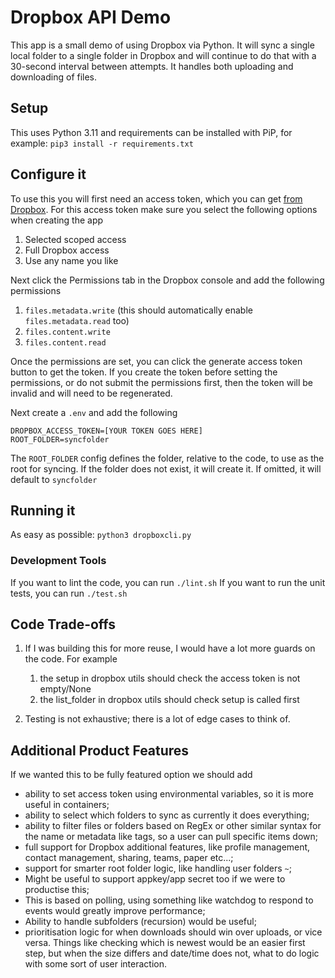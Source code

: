 # Dropbox API Demo

This app is a small demo of using Dropbox via Python. It will sync a single local folder to a single folder in Dropbox and will continue to do that with a 30-second interval between attempts. It handles both uploading and downloading of files.

## Setup

This uses Python 3.11 and requirements can be installed with PiP, for example: `pip3 install -r requirements.txt`

## Configure it

To use this you will first need an access token, which you can get [from Dropbox](https://www.dropbox.com/developers/apps). For this access token make sure you select the following options when creating the app
1. Selected scoped access
2. Full Dropbox access
3. Use any name you like

Next click the Permissions tab in the Dropbox console and add the following permissions
1. `files.metadata.write` (this should automatically enable `files.metadata.read` too)
2. `files.content.write`
3. `files.content.read`

Once the permissions are set, you can click the generate access token button to get the token. If you create the token before setting the permissions, or do not submit the permissions first, then the token will be invalid and will need to be regenerated.

Next create a `.env` and add the following

```
DROPBOX_ACCESS_TOKEN=[YOUR TOKEN GOES HERE]
ROOT_FOLDER=syncfolder
```

The `ROOT_FOLDER` config defines the folder, relative to the code, to use as the root for syncing. If the folder does not exist, it will create it. If omitted, it will default to `syncfolder`

## Running it

As easy as possible: `python3 dropboxcli.py`

### Development Tools

If you want to lint the code, you can run `./lint.sh`
If you want to run the unit tests, you can run `./test.sh`

## Code Trade-offs

1. If I was building this for more reuse, I would have a lot more guards on the code. For example
   1. the setup in dropbox utils should check the access token is not empty/None
   2. the list_folder in dropbox utils should check setup is called first

2. Testing is not exhaustive; there is a lot of edge cases to think of.

## Additional Product Features

If we wanted this to be fully featured option we should add
- ability to set access token using environmental variables, so it is more useful in containers;
- ability to select which folders to sync as currently it does everything;
- ability to filter files or folders based on RegEx or other similar syntax for the name or metadata like tags, so a user can pull specific items down;
- full support for Dropbox additional features, like profile management, contact management, sharing, teams, paper etc...;
- support for smarter root folder logic, like handling user folders `~`;
- Might be useful to support appkey/app secret too if we were to productise this;
- This is based on polling, using something like watchdog to respond to events would greatly improve performance;
- Ability to handle subfolders (recursion) would be useful;
- prioritisation logic for when downloads should win over uploads, or vice versa. Things like checking which is newest would be an easier first step, but when the size differs and date/time does not, what to do logic with some sort of user interaction.
